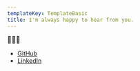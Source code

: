 ```yaml
---
templateKey: TemplateBasic
title: I'm always happy to hear from you.
---
```


<strong style="font-weight: bold; font-size: 1.1em;">📮📮📮</strong>

- [GitHub](https://github.com/CaiYiLiang)
- [LinkedIn](https://www.linkedin.com/in/cherryliang1993/)
